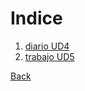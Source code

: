 # Indice
1. [diario UD4](https://github.com/RamonVinuales/Trabajo_DAW/blob/main/UD5_Servidor_Web/Diario_UD5.md)
2. [trabajo UD5](https://www.canva.com/design/DAF7oZZfAow/hWl1A3xScVXB8Syi5tIMmQ/edit?utm_content=DAF7oZZfAow&utm_campaign=designshare&utm_medium=link2&utm_source=sharebutton)



[Back](/.)




